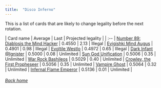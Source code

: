 ```yaml
---
title:  "Disco Inferno"
---
```


This is a list of cards that are likely to change legality before the next rotation.

| Card name | Average | Last | Projected legality |
| :-- |
[Number 89: Diablosis the Mind Hacker](https://db.ygoprodeck.com/card/?search=Number%2089:%20Diablosis%20the%20Mind%20Hacker) | 0.4550 | 2.13 | Illegal |
[Evigishki Mind Augus](https://db.ygoprodeck.com/card/?search=Evigishki%20Mind%20Augus) | 0.4901 | 0.98 | Illegal |
[Evoltile Westlo](https://db.ygoprodeck.com/card/?search=Evoltile%20Westlo) | 0.4972 | 0.65 | Illegal |
[Dark Infant @Ignister](https://db.ygoprodeck.com/card/?search=Dark%20Infant%20@Ignister) | 0.5000 | 0.08 | Unlimited |
[Sun God Unification](https://db.ygoprodeck.com/card/?search=Sun%20God%20Unification) | 0.5006 | 0.35 | Unlimited |
[War Rock Bashileos](https://db.ygoprodeck.com/card/?search=War%20Rock%20Bashileos) | 0.5029 | 0.40 | Unlimited |
[Crowley, the First Propheseer](https://db.ygoprodeck.com/card/?search=Crowley,%20the%20First%20Propheseer) | 0.5056 | 0.35 | Unlimited |
[Vampire Ghost](https://db.ygoprodeck.com/card/?search=Vampire%20Ghost) | 0.5064 | 0.32 | Unlimited |
[Infernal Flame Emperor](https://db.ygoprodeck.com/card/?search=Infernal%20Flame%20Emperor) | 0.5136 | 0.01 | Unlimited |

###### [Back home](index)